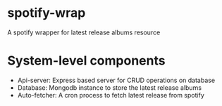 # spotify-wrap
A spotify wrapper for latest release albums resource

# System-level components
- Api-server: Express based server for CRUD operations on database
- Database: Mongodb instance to store the latest release albums
- Auto-fetcher: A cron process to fetch latest release from spotify

